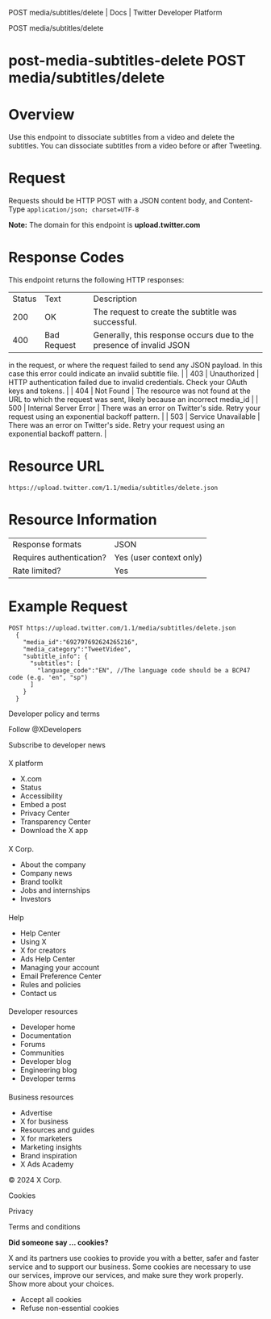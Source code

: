
POST media/subtitles/delete | Docs | Twitter Developer Platform 

POST media/subtitles/delete

post-media-subtitles-delete
POST media/subtitles/delete
===========================

Overview
========

Use this endpoint to dissociate subtitles from a video and delete the
subtitles. You can dissociate subtitles from a video before or after
Tweeting.

Request
=======

Requests should be HTTP POST with a JSON content body, and
Content-Type `application/json; charset=UTF-8`

**Note:** The domain for this endpoint is
**upload.twitter.com**

Response Codes
==============

This endpoint returns the following HTTP responses:

|  |  |  |
| --- | --- | --- |
| Status | Text | Description |
| 200 | OK | The request to create the subtitle was successful. |
| 400 | Bad Request | Generally, this response occurs due to the presence of invalid JSON
in the request, or where the request failed to send any JSON payload. In
this case this error could indicate an invalid subtitle file. |
| 403 | Unauthorized | HTTP authentication failed due to invalid credentials. Check your
OAuth keys and tokens. |
| 404 | Not Found | The resource was not found at the URL to which the request was sent,
likely because an incorrect media\_id |
| 500 | Internal Server Error | There was an error on Twitter's side. Retry your request using an
exponential backoff pattern. |
| 503 | Service Unavailable | There was an error on Twitter's side. Retry your request using an
exponential backoff pattern. |

Resource URL
============

`https://upload.twitter.com/1.1/media/subtitles/delete.json`

Resource Information
====================

|  |  |
| --- | --- |
| Response formats | JSON |
| Requires authentication? | Yes (user context only) |
| Rate limited? | Yes |

Example Request
===============

```
POST https://upload.twitter.com/1.1/media/subtitles/delete.json
  {
    "media_id":"692797692624265216",
    "media_category":"TweetVideo",
    "subtitle_info": {
      "subtitles": [
        "language_code":"EN", //The language code should be a BCP47 code (e.g. 'en", "sp")
      ]
    }
  }
```

Developer policy and terms

Follow @XDevelopers

Subscribe to developer news

#### 
 X platform

* X.com
* Status
* Accessibility
* Embed a post
* Privacy Center
* Transparency Center
* Download the X app

#### 
 X Corp.

* About the company
* Company news
* Brand toolkit
* Jobs and internships
* Investors

#### 
 Help

* Help Center
* Using X
* X for creators
* Ads Help Center
* Managing your account
* Email Preference Center
* Rules and policies
* Contact us

#### 
 Developer resources

* Developer home
* Documentation
* Forums
* Communities
* Developer blog
* Engineering blog
* Developer terms

#### 
 Business resources

* Advertise
* X for business
* Resources and guides
* X for marketers
* Marketing insights
* Brand inspiration
* X Ads Academy

 © 2024 X Corp.

Cookies

Privacy

Terms and conditions

**Did someone say … cookies?**  

 X and its partners use cookies to provide you with a better, safer and
 faster service and to support our business. Some cookies are necessary to use
 our services, improve our services, and make sure they work properly.
 Show more about your choices.

* Accept all cookies
* Refuse non-essential cookies